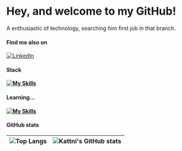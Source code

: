 # Hey, and welcome to my GitHub!
A enthusiastic of technology, searching him first job in that branch.

#### Find me also on
[![LinkedIn](https://img.shields.io/badge/LinkedIn-fff?style=for-the-badge&logo=linkedin&logoColor=0E76A8)](https://www.linkedin.com/in/lucas-alves-789808272/)

#### Stack
**[![My Skills](https://skillicons.dev/icons?i=js,nodejs,typescript,mongodb,mysql,html,css,react,git,github)](https://skillicons.dev)**

#### Learning...
**[![My Skills](https://skillicons.dev/icons?i=,postgres,docker,aws)](https://skillicons.dev)**

#### GitHub stats

|![Top Langs](https://github-readme-stats.vercel.app/api/top-langs/?username=Lucasasdev&layout=donut)|![Kattni's GitHub stats](https://github-readme-stats.vercel.app/api?username=Lucasasdev)|
| ----------- | ----------- |

